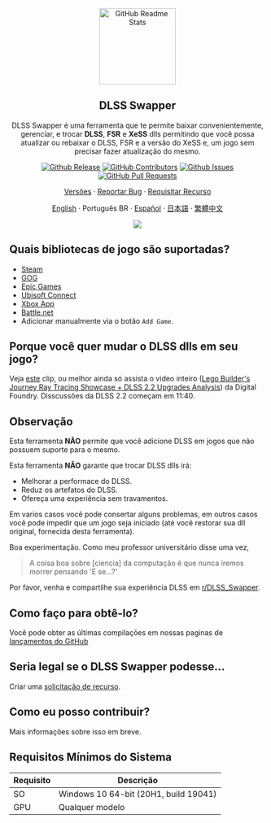 <p align="center">
 <img width="150px" src="https://beeradmoore.github.io/dlss-swapper/logo_250.png" align="center" alt="GitHub Readme Stats" />
 <h2 align="center">DLSS Swapper
</h2>
 <p align="center">DLSS Swapper é uma ferramenta que te permite baixar convenientemente, gerenciar, e trocar <strong>DLSS</strong>, <strong>FSR</strong> e <strong>XeSS</strong> dlls permitindo que você possa atualizar ou rebaixar o DLSS, FSR e a versão do XeSS e, um jogo sem precisar fazer atualização do mesmo.</p>
</p>

<p align="center">
    <a href="https://github.com/beeradmoore/dlss-swapper/releases"><img alt="Github Release" src="https://img.shields.io/github/v/release/beeradmoore/dlss-swapper" /></a>
    <a href="https://github.com/beeradmoore/dlss-swapper/graphs/contributors"><img alt="GitHub Contributors" src="https://img.shields.io/github/contributors/beeradmoore/dlss-swapper" /></a>
    <a href="https://github.com/beeradmoore/dlss-swapper/issues"><img alt="Github Issues" src="https://img.shields.io/github/issues/beeradmoore/dlss-swapper?color=0088ff" /></a>
    <a href="https://github.com/beeradmoore/dlss-swapper/pulls"><img alt="GitHub Pull Requests" src="https://img.shields.io/github/issues-pr/beeradmoore/dlss-swapper?color=0088ff" /></a>
</p>

<p align="center">
    <a href="https://github.com/beeradmoore/dlss-swapper/releases">Versões</a>
    ·
    <a href="https://github.com/beeradmoore/dlss-swapper/issues/new?template=bug_report.yml">Reportar Bug</a>
    ·
    <a href="https://github.com/beeradmoore/dlss-swapper/issues/new?template=feature_request.yml">Requisitar Recurso</a>
</p>

<p align="center">
    <a href="../../README.md">English</a>
    ·
    Português BR
    ·
    <a href="./readme_es.md">Español</a>
    ·
    <a href="./readme_ja-JP.md">日本語</a>
    ·
    <a href="./readme_zh-TW.md">繁體中文</a>
</p>

<p align="center">
    <img src="https://beeradmoore.github.io/dlss-swapper/images/usage/usage_4.gif" />
</p>

## Quais bibliotecas de jogo são suportadas?

- [Steam](https://store.steampowered.com/)
- [GOG](https://www.gog.com/en/)
- [Epic Games](https://store.epicgames.com/)
- [Ubisoft Connect](https://www.ubisoft.com/)
- [Xbox App](https://www.xbox.com/)
- [Battle.net](https://shop.battle.net/)
- Adicionar manualmente via o botão `Add Game`.

## Porque você quer mudar o DLSS dlls em seu jogo?

Veja [este](https://youtube.com/clip/UgzYyeox3s7jFJZAvYF4AaABCQ) clip, ou melhor ainda só assista o video inteiro ([Lego Builder's Journey Ray Tracing Showcase + DLSS 2.2 Upgrades Analysis](https://www.youtube.com/watch?v=dtbqJXb1UDw)) da Digital Foundry. Disscussões da DLSS 2.2 começam em 11:40.

## Observação

Esta ferramenta **NÃO** permite que você adicione DLSS em jogos que não possuem suporte para o mesmo.

Esta ferramenta **NÃO** garante que trocar DLSS dlls irá:

- Melhorar a performace do DLSS.
- Reduz os artefatos do DLSS.
- Ofereça uma experiência sem travamentos.

Em varios casos você pode consertar alguns problemas, em outros casos você pode impedir que um jogo seja iniciado (até você restorar sua dll original, fornecida desta ferramenta).

Boa experimentação. Como meu professor universitário disse uma vez,

> A coisa boa sobre [ciencia] da computação é que nunca iremos morrer pensando 'E se...?'

Por favor, venha e compartilhe sua experiência DLSS em [r/DLSS_Swapper](https://www.reddit.com/r/DLSS_Swapper/).

## Como faço para obtê-lo?

Você pode obter as últimas compilações em nossas paginas de [lançamentos do GitHub](https://github.com/beeradmoore/dlss-swapper/releases)

## Seria legal se o DLSS Swapper podesse...

Criar uma [solicitação de recurso](https://github.com/beeradmoore/dlss-swapper/issues/new?template=feature_request.yml).

## Como eu posso contribuir?

Mais informações sobre isso em breve.

## Requisitos Mínimos do Sistema

| Requisito | Descrição                             |
| --------- | ------------------------------------- |
| SO        | Windows 10 64-bit (20H1, build 19041) |
| GPU       | Qualquer modelo                       |
